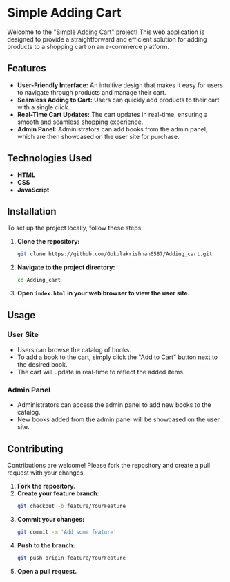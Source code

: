 # Simple Adding Cart

Welcome to the "Simple Adding Cart" project! This web application is designed to provide a straightforward and efficient solution for adding products to a shopping cart on an e-commerce platform. 

## Features

- **User-Friendly Interface:** An intuitive design that makes it easy for users to navigate through products and manage their cart.
- **Seamless Adding to Cart:** Users can quickly add products to their cart with a single click.
- **Real-Time Cart Updates:** The cart updates in real-time, ensuring a smooth and seamless shopping experience.
- **Admin Panel:** Administrators can add books from the admin panel, which are then showcased on the user site for purchase.

## Technologies Used

- **HTML**
- **CSS**
- **JavaScript**

## Installation

To set up the project locally, follow these steps:

1. **Clone the repository:**
    ```bash
    git clone https://github.com/Gokulakrishnan6587/Adding_cart.git
    ```
2. **Navigate to the project directory:**
    ```bash
    cd Adding_cart
    ```
3. **Open `index.html` in your web browser to view the user site.**

## Usage

### User Site

- Users can browse the catalog of books.
- To add a book to the cart, simply click the "Add to Cart" button next to the desired book.
- The cart will update in real-time to reflect the added items.

### Admin Panel

- Administrators can access the admin panel to add new books to the catalog.
- New books added from the admin panel will be showcased on the user site.

## Contributing

Contributions are welcome! Please fork the repository and create a pull request with your changes.

1. **Fork the repository.**
2. **Create your feature branch:**
    ```bash
    git checkout -b feature/YourFeature
    ```
3. **Commit your changes:**
    ```bash
    git commit -m 'Add some feature'
    ```
4. **Push to the branch:**
    ```bash
    git push origin feature/YourFeature
    ```
5. **Open a pull request.**
